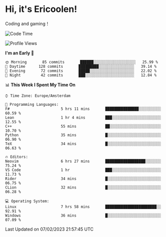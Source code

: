 # Hi, it's Ericoolen!
Coding and gaming！

<!--START_SECTION:waka-->
![Code Time](http://img.shields.io/badge/Code%20Time-663%20hrs%2023%20mins-blue)

![Profile Views](http://img.shields.io/badge/Profile%20Views-17-blue)

**I'm an Early 🐤** 

```text
🌞 Morning       85 commits       ██████░░░░░░░░░░░░░░░░░░░   25.99 % 
🌆 Daytime      128 commits       █████████░░░░░░░░░░░░░░░░   39.14 % 
🌃 Evening       72 commits       █████░░░░░░░░░░░░░░░░░░░░   22.02 % 
🌙 Night         42 commits       ███░░░░░░░░░░░░░░░░░░░░░░   12.84 % 

```


📊 **This Week I Spent My Time On** 

```text
⌚︎ Time Zone: Europe/Amsterdam

💬 Programming Languages: 
F#                       5 hrs 11 mins       ███████████████░░░░░░░░░░   60.59 % 
Lean                     1 hr 4 mins         ███░░░░░░░░░░░░░░░░░░░░░░   12.55 % 
C++                      55 mins             ██░░░░░░░░░░░░░░░░░░░░░░░   10.70 % 
Python                   35 mins             █░░░░░░░░░░░░░░░░░░░░░░░░   06.90 % 
TeX                      34 mins             █░░░░░░░░░░░░░░░░░░░░░░░░   06.63 % 

🔥 Editors: 
Neovim                   6 hrs 27 mins       ██████████████████░░░░░░░   75.24 % 
VS Code                  1 hr                ███░░░░░░░░░░░░░░░░░░░░░░   11.73 % 
Rider                    34 mins             █░░░░░░░░░░░░░░░░░░░░░░░░   06.75 % 
CLion                    32 mins             █░░░░░░░░░░░░░░░░░░░░░░░░   06.28 % 

💻 Operating System: 
Linux                    7 hrs 58 mins       ███████████████████████░░   92.91 % 
Windows                  36 mins             █░░░░░░░░░░░░░░░░░░░░░░░░   07.09 % 

```


 Last Updated on 07/02/2023 21:57:45 UTC
<!--END_SECTION:waka-->

